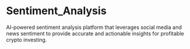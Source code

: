 # Sentiment_Analysis
AI-powered sentiment analysis platform that leverages social media and news sentiment to provide accurate and actionable insights for profitable crypto investing.
